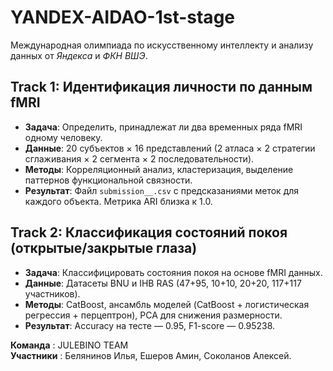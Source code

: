 # YANDEX-AIDAO-1st-stage
Международная олимпиада по искусственному интеллекту и анализу данных от *Яндекса* и *ФКН ВШЭ*.

## Track 1: Идентификация личности по данным fMRI
- **Задача**: Определить, принадлежат ли два временных ряда fMRI одному человеку.
- **Данные**: 20 субъектов × 16 представлений (2 атласа × 2 стратегии сглаживания × 2 сегмента × 2 последовательности).
- **Методы**: Корреляционный анализ, кластеризация, выделение паттернов функциональной связности.
- **Результат**: Файл `submission__.csv` с предсказаниями меток для каждого объекта. Метрика ARI близка к 1.0.

## Track 2: Классификация состояний покоя (открытые/закрытые глаза)
- **Задача**: Классифицировать состояния покоя на основе fMRI данных.
- **Данные**: Датасеты BNU и IHB RAS (47+95, 10+10, 20+20, 117+117 участников).
- **Методы**: CatBoost, ансамбль моделей (CatBoost + логистическая регрессия + перцептрон), PCA для снижения размерности.
- **Результат**: Accuracy на тесте — 0.95, F1-score — 0.95238.

**Команда** : JULEBINO TEAM  
**Участники** : Белянинов Илья, Ешеров Амин, Соколанов Алексей.
